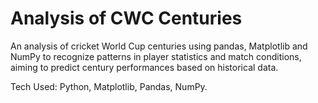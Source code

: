 # Analysis of CWC Centuries

An analysis of cricket World Cup centuries using pandas, Matplotlib and
NumPy to recognize patterns in player statistics and match conditions,
aiming to predict century performances based on historical data.

Tech Used:  Python, Matplotlib, Pandas, NumPy.